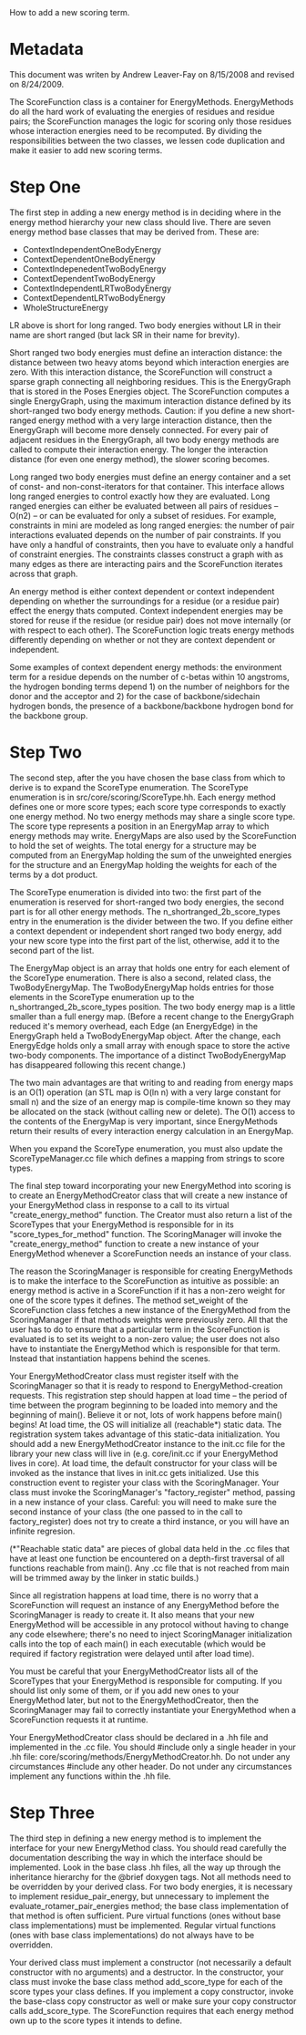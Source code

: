 <!-- --- title: New Energy Method -->How to add a new scoring term.

Metadata
========

This document was writen by Andrew Leaver-Fay on 8/15/2008 and revised on 8/24/2009.

The ScoreFunction class is a container for EnergyMethods. EnergyMethods do all the hard work of evaluating the energies of residues and residue pairs; the ScoreFunction manages the logic for scoring only those residues whose interaction energies need to be recomputed. By dividing the responsibilities between the two classes, we lessen code duplication and make it easier to add new scoring terms.

Step One
========

The first step in adding a new energy method is in deciding where in the energy method hierarchy your new class should live. There are seven energy method base classes that may be derived from. These are:

-   ContextIndependentOneBodyEnergy
-   ContextDependentOneBodyEnergy
-   ContextIndepenedentTwoBodyEnergy
-   ContextDependentTwoBodyEnergy
-   ContextIndependentLRTwoBodyEnergy
-   ContextDependentLRTwoBodyEnergy
-   WholeStructureEnergy

LR above is short for long ranged. Two body energies without LR in their name are short ranged (but lack SR in their name for brevity).

Short ranged two body energies must define an interaction distance: the distance between two heavy atoms beyond which interaction energies are zero. With this interaction distance, the ScoreFunction will construct a sparse graph connecting all neighboring residues. This is the EnergyGraph that is stored in the Poses Energies object. The ScoreFunction computes a single EnergyGraph, using the maximum interaction distance defined by its short-ranged two body energy methods. Caution: if you define a new short-ranged energy method with a very large interaction distance, then the EnergyGraph will become more densely connected. For every pair of adjacent residues in the EnergyGraph, all two body energy methods are called to compute their interaction energy. The longer the interaction distance (for even one energy method), the slower scoring becomes.

Long ranged two body energies must define an energy container and a set of const- and non-const-iterators for that container. This interface allows long ranged energies to control exactly how they are evaluated. Long ranged energies can either be evaluated between all pairs of residues – O(n2) – or can be evaluated for only a subset of residues. For example, constraints in mini are modeled as long ranged energies: the number of pair interactions evaluated depends on the number of pair constraints. If you have only a handful of constraints, then you have to evaluate only a handful of constraint energies. The constraints classes construct a graph with as many edges as there are interacting pairs and the ScoreFunction iterates across that graph.

An energy method is either context dependent or context independent depending on whether the surroundings for a residue (or a residue pair) effect the energy thats computed. Context independent energies may be stored for reuse if the residue (or residue pair) does not move internally (or with respect to each other). The ScoreFunction logic treats energy methods differently depending on whether or not they are context dependent or independent.

Some examples of context dependent energy methods: the environment term for a residue depends on the number of c-betas within 10 angstroms, the hydrogen bonding terms depend 1) on the number of neighbors for the donor and the acceptor and 2) for the case of backbone/sidechain hydrogen bonds, the presence of a backbone/backbone hydrogen bond for the backbone group.

Step Two
========

The second step, after the you have chosen the base class from which to derive is to expand the ScoreType enumeration. The ScoreType enumeration is in src/core/scoring/ScoreType.hh. Each energy method defines one or more score types; each score type corresponds to exactly one energy method. No two energy methods may share a single score type. The score type represents a position in an EnergyMap array to which energy methods may write. EnergyMaps are also used by the ScoreFunction to hold the set of weights. The total energy for a structure may be computed from an EnergyMap holding the sum of the unweighted energies for the structure and an EnergyMap holding the weights for each of the terms by a dot product.

The ScoreType enumeration is divided into two: the first part of the enumeration is reserved for short-ranged two body energies, the second part is for all other energy methods. The n\_shortranged\_2b\_score\_types entry in the enumeration is the divider between the two. If you define either a context dependent or independent short ranged two body energy, add your new score type into the first part of the list, otherwise, add it to the second part of the list.

The EnergyMap object is an array that holds one entry for each element of the ScoreType enumeration. There is also a second, related class, the TwoBodyEnergyMap. The TwoBodyEnergyMap holds entries for those elements in the ScoreType enumeration up to the n\_shortranged\_2b\_score\_types position. The two body energy map is a little smaller than a full energy map. (Before a recent change to the EnergyGraph reduced it's memory overhead, each Edge (an EnergyEdge) in the EnergyGraph held a TwoBodyEnergyMap object. After the change, each EnergyEdge holds only a small array with enough space to store the active two-body components. The importance of a distinct TwoBodyEnergyMap has disappeared following this recent change.)

The two main advantages are that writing to and reading from energy maps is an O(1) operation (an STL map is O(ln n) with a very large constant for small n) and the size of an energy map is compile-time known so they may be allocated on the stack (without calling new or delete). The O(1) access to the contents of the EnergyMap is very important, since EnergyMethods return their results of every interaction energy calculation in an EnergyMap.

When you expand the ScoreType enumeration, you must also update the ScoreTypeManager.cc file which defines a mapping from strings to score types.

The final step toward incorporating your new EnergyMethod into scoring is to create an EnergyMethodCreator class that will create a new instance of your EnergyMethod class in response to a call to its virtual "create\_energy\_method" function. The Creator must also return a list of the ScoreTypes that your EnergyMethod is responsible for in its "score\_types\_for\_method" function. The ScoringManager will invoke the "create\_energy\_method" function to create a new instance of your EnergyMethod whenever a ScoreFunction needs an instance of your class.

The reason the ScoringManager is responsible for creating EnergyMethods is to make the interface to the ScoreFunction as intuitive as possible: an energy method is active in a ScoreFunction if it has a non-zero weight for one of the score types it defines. The method set\_weight of the ScoreFunction class fetches a new instance of the EnergyMethod from the ScoringManager if that methods weights were previously zero. All that the user has to do to ensure that a particular term in the ScoreFunction is evaluated is to set its weight to a non-zero value; the user does not also have to instantiate the EnergyMethod which is responsible for that term. Instead that instantiation happens behind the scenes.

Your EnergyMethodCreator class must register itself with the ScoringManager so that it is ready to respond to EnergyMethod-creation requests. This registration step should happen at load time – the period of time between the program beginning to be loaded into memory and the beginning of main(). Believe it or not, lots of work happens before main() begins! At load time, the OS will initialize all (reachable\*) static data. The registration system takes advantage of this static-data initialization. You should add a new EnergyMethodCreator instance to the init.cc file for the library your new class will live in (e.g. core/init.cc if your EnergyMethod lives in core). At load time, the default constructor for your class will be invoked as the instance that lives in init.cc gets initialized. Use this construction event to register your class with the ScoringManager. Your class must invoke the ScoringManager's "factory\_register" method, passing in a new instance of your class. Careful: you will need to make sure the second instance of your class (the one passed to in the call to factory\_register) does not try to create a third instance, or you will have an infinite regresion.

(\*"Reachable static data" are pieces of global data held in the .cc files that have at least one function be encountered on a depth-first traversal of all functions reachable from main(). Any .cc file that is not reached from main will be trimmed away by the linker in static builds.)

Since all registration happens at load time, there is no worry that a ScoreFunction will request an instance of any EnergyMethod before the ScoringManager is ready to create it. It also means that your new EnergyMethod will be accessible in any protocol without having to change any code elsewhere; there's no need to inject ScoringManager initialization calls into the top of each main() in each executable (which would be required if factory registration were delayed until after load time).

You must be careful that your EnergyMethodCreator lists all of the ScoreTypes that your EnergyMethod is responsible for computing. If you should list only some of them, or if you add new ones to your EnergyMethod later, but not to the EnergyMethodCreator, then the ScoringManager may fail to correctly instantiate your EnergyMethod when a ScoreFunction requests it at runtime.

Your EnergyMethodCreator class should be declared in a .hh file and implemented in the .cc file. You should \#include only a single header in your .hh file: core/scoring/methods/EnergyMethodCreator.hh. Do not under any circumstances \#include any other header. Do not under any circumstances implement any functions within the .hh file.

Step Three
==========

The third step in defining a new energy method is to implement the interface for your new EnergyMethod class. You should read carefully the documentation describing the way in which the interface should be implemented. Look in the base class .hh files, all the way up through the inheritance hierarchy for the @brief doxygen tags. Not all methods need to be overridden by your derived class. For two body energies, it is necessary to implement residue\_pair\_energy, but unnecessary to implement the evaluate\_rotamer\_pair\_energies method; the base class implementation of that method is often sufficient. Pure virtual functions (ones without base class implementations) must be implemented. Regular virtual functions (ones with base class implementations) do not always have to be overridden.

Your derived class must implement a constructor (not necessarily a default constructor with no arguments) and a destructor. In the constructor, your class must invoke the base class method add\_score\_type for each of the score types your class defines. If you implement a copy constructor, invoke the base-class copy constructor as well or make sure your copy constructor calls add\_score\_type. The ScoreFunction requires that each energy method own up to the score types it intends to define.

